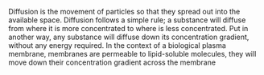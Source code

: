 Diffusion is the movement of particles so that they spread out into the available space. Diffusion follows a simple rule; a substance will diffuse from where it is more concentrated to where is less concentrated.
Put in another way, any substance will diffuse down its concentration gradient, without any energy required. In the context of a biological plasma membrane, membranes are permeable to lipid-soluble molecules, they will move
down their concentration gradient across the membrane
